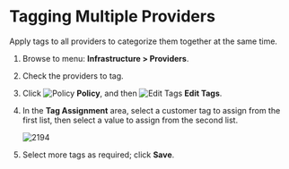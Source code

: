 # Tagging Multiple Providers

Apply tags to all providers to categorize them together at the same time.

1. Browse to menu: **Infrastructure > Providers**.

2. Check the providers to tag.

3. Click ![Policy](../images/1941.png) **Policy**, and then
   ![Edit Tags](../images/2158.png) **Edit Tags**.

4. In the **Tag Assignment** area, select a customer tag to assign from
   the first list, then select a value to assign from the second list.

    ![2194](../images/2194.png)

5. Select more tags as required; click **Save**.

